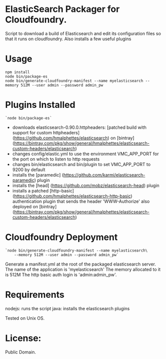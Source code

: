 ElasticSearch Packager for Cloudfoundry.
========================================

Script to download a build of Elasticsearch and edit its configuration files so that it runs on cloudfoundry.
Also installs a few useful plugins

Usage
=====

	npm install
    node bin/package-es
    node bin/generate-cloudfoundry-manifest --name myelasticsearch --memory 512M --user admin --password admin_pw

Plugins Installed
=================

    `node bin/package-es`

- downloads elasticsearch-0.90.0.httpheaders: [patched build with support for custom httpheaders] (https://github.com/hmalphettes/elasticsearch) on [bintray] (https://bintray.com/pkg/show/general/hmalphettes/elasticsearch-custom-headers/elasticsearch)
- changes config/elastic.yml to use the environment VMC_APP_PORT for the port on which to listen to http requests
- changes bin/elasticsearch and bin/plugin to set VMC_APP_PORT to 9200 by default
- installs the [paramedic] (https://github.com/karmi/elasticsearch-paramedic) plugin
- installs the [head] (https://github.com/mobz/elasticsearch-head) plugin
- installs a patched [http-basic] (https://github.com/hmalphettes/elasticsearch-http-basic) authentication plugin that sends the header 'WWW-Authorize' also deployed on [bintray] (https://bintray.com/pkg/show/general/hmalphettes/elasticsearch-custom-headers/elasticsearch)

Cloudfoundry Deployment
=======================

    `node bin/generate-cloudfoundry-manifest --name myelasticsearch\
        --memory 512M --user admin --password admin_pw`

Generate a manifest.yml at the root of the packaged elasticsearch server.
The name of the application is 'myelasticsearch'
The memory allocated to it is 512M
The http basic auth login is 'admin:admin_pw'.

Requirements
============
nodejs: runs the script
java: installs the elasticsearch plugins

Tested on Unix OS.

License:
========
Public Domain.
